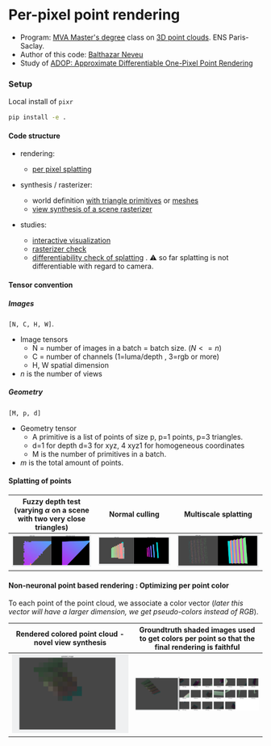 # Per-pixel point rendering
- Program: [MVA Master's degree](https://www.master-mva.com/) class on [3D point clouds](https://www.caor.minesparis.psl.eu/presentation/cours-npm3d/). ENS Paris-Saclay.
- Author of this code: [Balthazar Neveu](https://www.linkedin.com/in/balthazarneveu/)
- Study of [ADOP: Approximate Differentiable One-Pixel Point Rendering](https://arxiv.org/pdf/2110.06635.pdf)


### Setup
Local install of `pixr`
```bash
pip install -e .
```


#### Code structure
- rendering:
  - [per pixel splatting](src/pixr/rendering/splatting.py)
  

- synthesis / rasterizer:
  - world definition [with triangle primitives](src/pixr/synthesis/world_simulation.py) or [meshes](src/pixr/synthesis/world_from_mesh.py)
  - [view synthesis of a scene rasterizer](src/pixr/rasterizer/rasterizer_sequential.py)

- studies: 
  - [interactive visualization](studies/interactive_projections.py)
  - [rasterizer check](studies/interactive_rasterizer.py)
  - [differentiability check of splatting](studies/differentiate_forward_project.py) . :warning: so far splatting is not differentiable with regard to camera.


#### Tensor convention
##### Images
 `[N, C, H, W]`.
- Image tensors
  - N = number of images in a batch = batch size. ($N<=n$) 
  - C = number of channels (1=luma/depth , 3=rgb or more)
  - H, W spatial dimension
- $n$ is the number of views 

##### Geometry
`[M, p, d]`
- Geometry tensor
  - A primitive is a list of points of size p, p=1 points, p=3 triangles.
  - d=1 for depth d=3 for xyz, 4 xyz1 for homogeneous coordinates
  - M is the number of primitives in a batch. 
- $m$ is the total amount of points.


#### Splatting of points


| Fuzzy depth test (varying $\alpha$ on a scene with two very close triangles) | Normal culling | Multiscale splatting |
| :---: | :---: | :---: |
![](report/figures/fuzzy_depth_test_two_close_triangles.gif) | ![](report/figures/normal_culling_test.gif) | ![](report/figures/multiscale_splatting.gif) |



#### Non-neuronal point based rendering : Optimizing per point color
To each point of the point cloud, we associate a color vector (*later this vector will have a larger dimension, we get pseudo-colors instead of RGB*).

| Rendered colored point cloud - novel view synthesis| Groundtruth shaded images used to get colors per point so that the final rendering is faithful | 
|:---: | :---: |
| ![](/report/figures/non_neuronal_render.gif) | ![](report/figures/non_neuronal_rendering.png) |